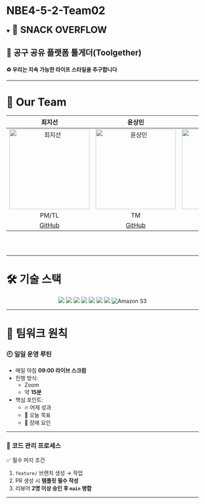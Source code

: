 # NBE4-5-2-Team02

<details open>
<summary><b style="font-size: 24px;">🍪 SNACK OVERFLOW</b></summary>

## 🔧 공구 공유 플랫폼 툴게더(Toolgether)
#### ♻️ 우리는 지속 가능한 라이프 스타일을 추구합니다
</details>

---

# 👥 Our Team

|                                        최지선                                        |                                        윤상민                                        |                                        이태경                                        |                                        최현민                                        |
|:---------------------------------------------------------------------------------:|:---------------------------------------------------------------------------------:|:---------------------------------------------------------------------------------:|:---------------------------------------------------------------------------------:|
| <img src="https://github.com/wesawth3sun.png" alt="최지선" width="210"> | <img src="https://github.com/skvhffpdyd.png" alt="윤상민" width="210"> | <img src="https://github.com/dlfjsld1.png" alt="이태경" width="210"> | <img src="https://github.com/hmhmchm.png" alt="최현민" width="210"> |
|                                       PM/TL                                       |                                        TM                                         |                                        TM                                         |                                        TM                                         |
|           [GitHub](https://github.com/wesawth3sun)           |           [GitHub](https://github.com/skvhffpdyd)           |            [GitHub](https://github.com/dlfjsld1)            |            [GitHub](https://github.com/hmhmchm)  
<br/>
<br/>

---

# 🛠️ 기술 스택

<div align="center">
  <img src="https://img.shields.io/badge/MySQL-4479A1?style=for-the-badge&logo=mysql&logoColor=white" />
  <img src="https://img.shields.io/badge/Spring_Boot-6DB33F?style=for-the-badge&logo=springboot&logoColor=white" />
  <img src="https://img.shields.io/badge/Next.js-000000?style=for-the-badge&logo=nextdotjs&logoColor=white" />
  <img src="https://img.shields.io/badge/AWS_ECS-232F3E?style=for-the-badge&logo=amazonaws&logoColor=white" />
  <img src="https://img.shields.io/badge/Vercel-000000?style=for-the-badge&logo=vercel&logoColor=white" />
  <img src="https://img.shields.io/badge/Docker-2496ED?style=for-the-badge&logo=docker&logoColor=white" />
  <img src="https://img.shields.io/badge/Redis-DC382D?style=for-the-badge&logo=redis&logoColor=white" />
  <img src="https://img.shields.io/badge/Amazon_S3-569A31?style=for-the-badge&logo=amazon-s3&logoColor=white" alt="Amazon S3" />
</div>

---

# 👫 팀워크 원칙

### 🕘 일일 운영 루틴
- 매일 아침 **09:00 라이브 스크럼**
- 진행 방식:
  - Zoom
  - 약 **15분**
- 핵심 포인트:
  - 🔥 어제 성과
  - 🎯 오늘 목표
  - 🚧 장애 요인

---

### 🔄 코드 관리 프로세스
✅ 필수 머지 조건
1. `feature/` 브랜치 생성 → 작업
2. PR 생성 시 **템플릿 필수 작성**
3. 리뷰어 **2명 이상 승인 후 `main` 병합**

---
